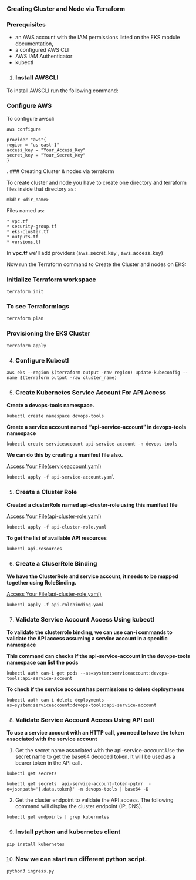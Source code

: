 ### Creating Cluster and Node via Terraform

### Prerequisites

* an AWS account with the IAM permissions listed on the EKS module documentation,
* a configured AWS CLI
* AWS IAM Authenticator
* kubectl

1. ### Install AWSCLI

 To install AWSCLI run the following command:


### Configure AWS 

To configure awscli

```
aws configure
```
```
provider "aws"{
region = "us-east-1"
access_key = "Your_Access_Key"
secret_key = "Your_Secret_Key"
}
```

. ### Creating Cluster & nodes via terraform

To create cluster and node you have to create one directory and terraform files inside that directory as :

```
mkdir <dir_name>
```

Files named as:

```
* vpc.tf
* security-group.tf
* eks-cluster.tf
* outputs.tf
* versions.tf
```

In **vpc.tf** we'll add providers (aws_secret_key , aws_access_key)


Now run the Terraform command to Create the Cluster and nodes on EKS:


### Initialize Terraform workspace

```
terraform init
```

### To see Terraformlogs 

```
terraform plan
```

### Provisioning the EKS Cluster

```
terraform apply
```

4. ### Configure Kubectl

```
aws eks --region $(terraform output -raw region) update-kubeconfig --name $(terraform output -raw cluster_name)
```

5. ### Create Kubernetes Service Account For API Access 

**Create a devops-tools namespace.**

```
kubectl create namespace devops-tools

```

**Create a service account named “api-service-account” in devops-tools namespace**

```
kubectl create serviceaccount api-service-account -n devops-tools
```

**We can do this by creating a manifest file also.** 

[Access Your File(serviceaccount.yaml)](./Cluster%20Management/yamls/api-service-account.yaml)

```
kubectl apply -f api-service-account.yaml
```

5. ### Create a Cluster Role

**Created a clusterRole named api-cluster-role using this manifest file**

[Access Your File(api-cluster-role.yaml)](./Cluster%20Management/yamls/api-cluster-role.yaml)

```
kubectl apply -f api-cluster-role.yaml
```

**To get the list of available API resources**

```
kubectl api-resources
```

6. ### Create a CluserRole Binding

**We have the ClusterRole and service account, it needs to be mapped together using RoleBinding.**

[Access Your File(api-cluster-role.yaml)](./Cluster%20Management/yamls/RoleBinding.yaml)

```
kubectl apply -f api-rolebinding.yaml
```

7. ###  Validate Service Account Access Using kubectl

**To validate the clusterrole binding, we can use can-i commands to validate the API access assuming a service account in a specific namespace**

**This command can checks if the api-service-account in the devops-tools namespace can list the pods**

```
kubectl auth can-i get pods --as=system:serviceaccount:devops-tools:api-service-account
```

**To check if the service account has permissions to delete deployments**

```
kubectl auth can-i delete deployments --as=system:serviceaccount:devops-tools:api-service-account
```

8. ### Validate Service Account Access Using API call

**To use a service account with an HTTP call, you need to have the token associated with the service account**

1. Get the secret name associated with the api-service-account.Use the secret name to get the base64 decoded token. It will be used as a bearer token in the API call.

```
kubectl get secrets
```

```
kubectl get secrets  api-service-account-token-pgtrr  -o=jsonpath='{.data.token}' -n devops-tools | base64 -D
```
2. Get the cluster endpoint to validate the API access. The following command will display the cluster endpoint (IP, DNS).

```
kubectl get endpoints | grep kubernetes
```

9. ### Install python and kubernetes client



```
pip install kubernetes
```

10. ### Now we can start run different python script.

```
python3 ingress.py
```
